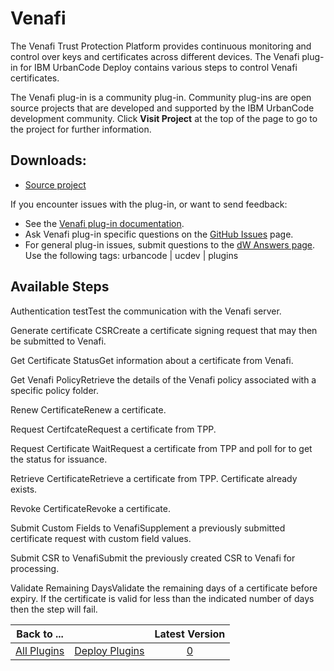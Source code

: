 
Venafi
======


The Venafi Trust Protection Platform provides continuous monitoring and control over keys and certificates across different devices. The Venafi plug-in for IBM UrbanCode Deploy contains various steps to control Venafi certificates.


The Venafi plug-in is a community plug-in. Community plug-ins are open source projects that are developed and supported by the IBM UrbanCode development community. Click **Visit Project** at the top of the page to go to the project for further information.


Downloads:
----------

* [Source project](https://github.com/UrbanCode/Venafi-UCD)

If you encounter issues with the plug-in, or want to send feedback:

* See the [Venafi plug-in documentation](https://github.com/UrbanCode/Venafi-UCD/blob/master/Doc/UrbanCodeVenafiPlugin.pdf).
* Ask Venafi plug-in specific questions on the [GitHub Issues](https://github.com/UrbanCode/Venafi-UCD/issues) page.
* For general plug-in issues, submit questions to the [dW Answers page](https://community.ibm.com/community/user/wasdevops/urbancode-discussion). Use the following tags: urbancode | ucdev | plugins


Available Steps
---------------

Authentication testTest the communication with the Venafi server.

Generate certificate CSRCreate a certificate signing request that may then be submitted to Venafi.

Get Certificate StatusGet information about a certificate from Venafi.

Get Venafi PolicyRetrieve the details of the Venafi policy associated with a specific policy folder.

Renew CertificateRenew a certificate.

Request CertifcateRequest a certificate from TPP.

Request Certificate WaitRequest a certificate from TPP and poll for to get the status for issuance.

Retrieve CertificateRetrieve a certificate from TPP. Certificate already exists.

Revoke CertificateRevoke a certificate.

Submit Custom Fields to VenafiSupplement a previously submitted certificate request with custom field values.

Submit CSR to VenafiSubmit the previously created CSR to Venafi for processing.

Validate Remaining DaysValidate the remaining days of a certificate before expiry. If the certificate is valid for less than the indicated number of days then the step will fail.



|Back to ...||Latest Version|
| :---: | :---: | :---: |
|[All Plugins](../../index.md)|[Deploy Plugins](../README.md)|[0]()|
